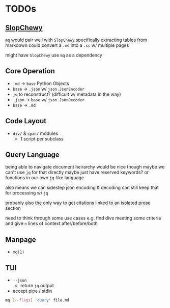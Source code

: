 # TODOs

## [SlopChewy](https://github.com/snake-biscuits/SlopChewy)
`mq` would pair well with `SlopChewy`
specifically extracting tables from markdown
could convert a `.md` into a `.sc` w/ multiple pages

might have `SlopChewy` use `mq` as a dependency


## Core Operation

 * `.md` -> `base` Python Objects
 * `base` -> `.json` w/ `json.JsonEncoder`
 * `jq` to reconstruct? (difficult w/ metadata in the way)
 * `.json` -> `base` w/ `json.JsonDecoder`
 * `base` -> `.md`


## Code Layout
 * `div/` & `span/` modules
   - 1 script per subclass


## Query Language

being able to navigate document heirarchy would be nice
though maybe we can't use `jq` for that directly
maybe just have reserved keywords?
or functions in our own `jq`-like language

also means we can sidestep json encoding & decoding
can still keep that for processing w/ `jq`

probably also the only way to get citations linked to an isolated prose section

need to think through some use cases
e.g. find divs meeting some criteria and give `n` lines of context after/before/both


## Manpage
 * `mq(1)`


## TUI
 * `--json`
   - return `jq` output
 * accept pipe / stdin

```sh
mq [--flags] 'query' file.md
```
